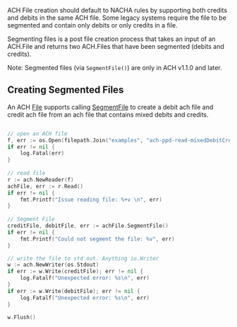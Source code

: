 ACH File creation should default to NACHA rules by supporting both credits and debits in the same ACH file.  Some legacy systems require the file to be segmented and contain only debits or only credits in a file.

Segmenting files is a post file creation process that takes an input of an ACH.File and returns two ACH.Files that have been segmented (debits and credits).

Note: Segmented files (via `SegmentFile()`) are only in ACH v1.1.0 and later.

## Creating Segmented Files

An ACH [File](https://godoc.org/github.com/moov-io/ach#File) supports calling [SegmentFile](https://godoc.org/github.com/moov-io/ach#File.SegmentFile) to create a debit ach file and credit ach file from an ach file that contains mixed debits and credits.

```go

// open an ACH file
f, err := os.Open(filepath.Join("examples", "ach-ppd-read-mixedDebitCredit", "ppd-mixedDebitCredit.ach"))
if err != nil {
	log.Fatal(err)
}
	
// read file
r := ach.NewReader(f)
achFile, err := r.Read()
if err != nil {
	fmt.Printf("Issue reading file: %+v \n", err)
}
	
// Segment File
creditFile, debitFile, err := achFile.SegmentFile()
if err != nil {
	fmt.Printf("Could not segment the file: %v", err)
}

// write the file to std out. Anything io.Writer
w := ach.NewWriter(os.Stdout)
if err := w.Write(creditFile); err != nil {
	log.Fatalf("Unexpected error: %s\n", err)
}
if err := w.Write(debitFile); err != nil {
	log.Fatalf("Unexpected error: %s\n", err)
}

w.Flush()
```
